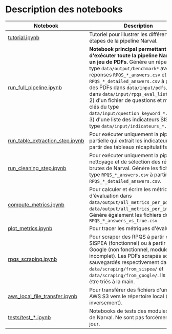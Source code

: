 # Description des notebooks

| Notebook  | Description |
| --- | ------------- |
| [tutorial.ipynb](./tutorial.ipynb)  | Tutoriel pour illustrer les différentes étapes de la pipeline Narval. |
| [run_full_pipeline.ipynb](./run_full_pipeline.ipynb)  | **Notebook principal permettant d'exécuter toute la pipeline Narval sur un jeu de PDFs.** Génère un répertoire du type `data/output/benchmark*` avec les réponses `RPQS_*_answers.csv` et `RPQS_*_detailed_answers.csv` à partir 1) des PDFs dans `data/input/pdfs/` listés dans `data/input/rpqs_eval_list_*.csv`, 2) d'un fichier de questions et mots-clés du type `data/input/question_keyword_*.csv` et 3) d'une liste des indicateurs SISPEA du type `data/input/indicateurs_*.csv`.   |
| [run_table_extraction_step.ipynb](./run_table_extraction_step.ipynb)  | Pour exécuter uniquement la pipeline partielle qui extrait les indicateurs à partir des tableaux récapitulatifs.|
| [run_cleaning_step.ipynb](./run_cleaning_step.ipynb)  | Pour exécuter uniquement la pipeline de nettoyage et de sélection des réponses brutes de Narval. Génère les fichiers du type `RPQS_*_answers.csv` à partir des `RPQS_*_detailed_answers.csv`.  |
| [compute_metrics.ipynb](./compute_metrics.ipynb)  | Pour calculer et écrire les métriques d'évaluation dans `data/output/all_metrics_per_pdf.csv` et `data/output/all_metrics_per_indic.csv`. Génère également les fichiers du type `RPQS_*_answers_vs_true.csv` |
| [plot_metrics.ipynb](./plot_metrics.ipynb)  | Pour tracer les métriques d'évaluation. |
| [rpqs_scraping.ipynb](./rpqs_scraping.ipynb)  | Pour scraper des RPQS à partir de SISPEA (fonctionnel) ou à partir de Google (non fonctionnel, module incomplet). Les PDFs scrapés sont sauvegardés respectivement dans `data/scraping/from_sispea/` et `data/scraping/from_google/`. Ils doivent être triés à la main.|
| [aws_local_file_transfer.ipynb](./aws_local_file_transfer.ipynb)  | Pour transférer des fichiers d'un bucket AWS S3 vers le répertoire local (ou inversement).  |
| [tests/test_*.ipynb](./tests/)  | Notebooks de tests des modules python de Narval. Ne sont pas forcément tous à jour.  |


